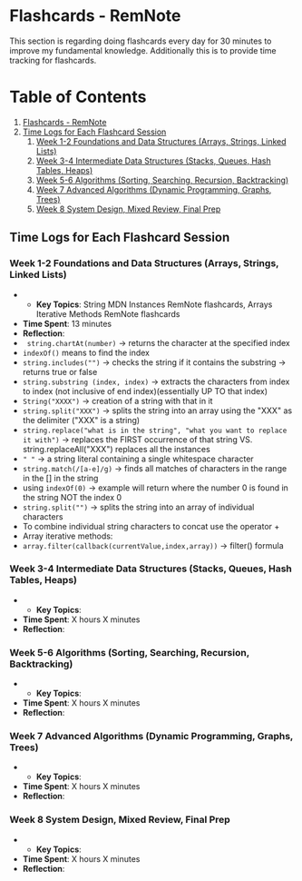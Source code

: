 # Flashcards - RemNote

This section is regarding doing flashcards every day for 30 minutes to improve my fundamental knowledge. Additionally this is to provide time tracking for flashcards.

# Table of Contents

1. [Flashcards - RemNote](#flashcards---remnote)
2. [Time Logs for Each Flashcard Session](#time-logs-for-each-flashcard-session)
   1. [Week 1-2 Foundations and Data Structures (Arrays, Strings, Linked Lists)](#week-1-2-foundations-and-data-structures-arrays-strings-linked-lists)
   2. [Week 3-4 Intermediate Data Structures (Stacks, Queues, Hash Tables, Heaps)](#week-3-4-intermediate-data-structures-stacks-queues-hash-tables-heaps)
   3. [Week 5-6 Algorithms (Sorting, Searching, Recursion, Backtracking)](#week-5-6-algorithms-sorting-searching-recursion-backtracking)
   4. [Week 7 Advanced Algorithms (Dynamic Programming, Graphs, Trees)](#week-7-advanced-algorithms-dynamic-programming-graphs-trees)
   5. [Week 8 System Design, Mixed Review, Final Prep](#week-8-system-design-mixed-review-final-prep)


## Time Logs for Each Flashcard Session

### Week 1-2 Foundations and Data Structures (Arrays, Strings, Linked Lists)
- - **Key Topics**: String MDN Instances RemNote flashcards, Arrays Iterative Methods RemNote flashcards
- **Time Spent**: 13 minutes
- **Reflection**: 
- ` string.chartAt(number)`  -> returns the character at the specified index
- `indexOf()` means to find the index
- `string.includes("")` -> checks the string if it contains the substring -> returns true or false
- `string.substring (index, index)` -> extracts the characters from index to index (not inclusive of end index)(essentially UP TO that index)
- `String("XXXX")` -> creation of a string with that in it
- `string.split("XXX")` -> splits the string into an array using the "XXX" as the delimiter ("XXX" is a string)
- `string.replace("what is in the string", "what you want to replace it with")` -> replaces the FIRST occurrence of that string VS. string.replaceAll("XXX") replaces all the instances
- `" "` -> a string literal containing a single whitespace character
- `string.match(/[a-e]/g)` -> finds all matches of characters in the range in the [] in the string
- using `indexOf(0)` -> example will return where the number 0 is found in the string NOT the index 0
- `string.split("")` -> splits the string into an array of individual characters
- To combine individual string characters to concat use the operator +
- Array iterative methods:
- `array.filter(callback(currentValue,index,array))` -> filter() formula

### Week 3-4 Intermediate Data Structures (Stacks, Queues, Hash Tables, Heaps)
- - **Key Topics**: 
- **Time Spent**: X hours X minutes
- **Reflection**: 

### Week 5-6 Algorithms (Sorting, Searching, Recursion, Backtracking)
- - **Key Topics**: 
- **Time Spent**: X hours X minutes
- **Reflection**: 

### Week 7 Advanced Algorithms (Dynamic Programming, Graphs, Trees)
- - **Key Topics**: 
- **Time Spent**: X hours X minutes
- **Reflection**: 

### Week 8 System Design, Mixed Review, Final Prep
- - **Key Topics**: 
- **Time Spent**: X hours X minutes
- **Reflection**: 